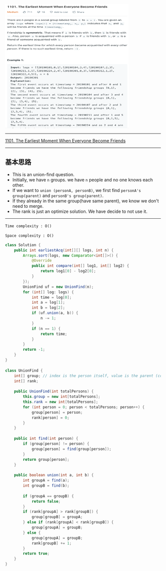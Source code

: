 <img src="2022-11-16-15-22-44.png" width="400" height="400"/>

___
[1101. The Earliest Moment When Everyone Become Friends](https://leetcode.com/problems/the-earliest-moment-when-everyone-become-friends/)
___


## 基本思路
* This is an union-find question.
* Initially, we have `n` groups. we have `n` people and no one knows each other.
* If we want to `union (personA, personB)`, we first find `personA's group(parent)` and `personB's group(parent)`.
* If they already in the same group(have same parent), we know we don't need to merge. 
* The rank is just an optimize solution. We have decide to not use it.

___

`Time complexity : O()`

`Space complexity : O()`
```java
class Solution {
    public int earliestAcq(int[][] logs, int n) {
        Arrays.sort(logs, new Comparator<int[]>() {
            @Override
            public int compare(int[] log1, int[] log2) {
                return log1[0] - log2[0];
            }
        });
        UnionFind uf = new UnionFind(n);
        for (int[] log: logs) {
            int time = log[0];
            int a = log[1];
            int b = log[2];
            if (uf.union(a, b)) {
                n -= 1;
            }
            if (n == 1) {
                return time;
            }
        }
        return -1;
    }
}

class UnionFind {
    int[] group; // index is the person itself, value is the parent (connected)
    int[] rank;
    
    public UnionFind(int totalPersons) {
        this.group = new int[totalPersons];
        this.rank = new int[totalPersons];
        for (int person = 0; person < totalPersons; person++) {
            group[person] = person;
            rank[person] = 0;
        }
    }
    
    public int find(int person) {
        if (group[person] != person) {
            group[person] = find(group[person]);
        }
        return group[person];
    }
    
    public boolean union(int a, int b) {
        int groupA = find(a);
        int groupB = find(b);
        
        if (groupA == groupB) {
            return false;
        }
        if (rank[groupA] > rank[groupB]) {
            group[groupB] = groupA;
        } else if (rank[groupA] < rank[groupB]) {
            group[groupA] = groupB;
        } else {
            group[groupA] = groupB;
            rank[groupB] += 1;
        }
        return true;
    }
}
```